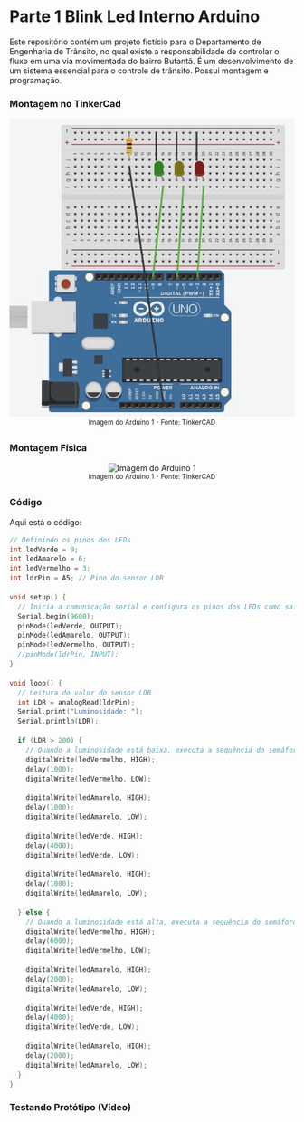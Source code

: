 # Parte 1 Blink Led Interno Arduino
Este repositório contém um projeto fictício para o Departamento de Engenharia de Trânsito, no qual existe a responsabilidade de controlar o fluxo em uma via movimentada do bairro Butantã. É um desenvolvimento de um sistema essencial para o controle de trânsito. Possui montagem e programação.

### Montagem no TinkerCad
<div align="center">
    <img src="assets/semaforoarduino1.jpg" alt="Imagem do Arduino 1" width="1000"/>
    <br>
    <sup>Imagem do Arduino 1 - Fonte: TinkerCAD</sup>
</div>

### Montagem Física
<div align="center">
    <img src="assets/123.png" alt="Imagem do Arduino 1" width="1000"/>
    <br>
    <sup>Imagem do Arduino 1 - Fonte: TinkerCAD</sup>
</div>

### Código
Aqui está o código:
``` C++
// Definindo os pinos dos LEDs
int ledVerde = 9;
int ledAmarelo = 6;
int ledVermelho = 3;
int ldrPin = A5; // Pino do sensor LDR

void setup() {
  // Inicia a comunicação serial e configura os pinos dos LEDs como saída
  Serial.begin(9600);
  pinMode(ledVerde, OUTPUT);
  pinMode(ledAmarelo, OUTPUT);
  pinMode(ledVermelho, OUTPUT);
  //pinMode(ldrPin, INPUT);
}

void loop() {
  // Leitura do valor do sensor LDR
  int LDR = analogRead(ldrPin);
  Serial.print("Luminosidade: ");
  Serial.println(LDR);

  if (LDR > 200) {
    // Quando a luminosidade está baixa, executa a sequência do semáforo
    digitalWrite(ledVermelho, HIGH);
    delay(1000);
    digitalWrite(ledVermelho, LOW);
  
    digitalWrite(ledAmarelo, HIGH);
    delay(1000);
    digitalWrite(ledAmarelo, LOW);

    digitalWrite(ledVerde, HIGH);
    delay(4000);
    digitalWrite(ledVerde, LOW);

    digitalWrite(ledAmarelo, HIGH);
    delay(1000);
    digitalWrite(ledAmarelo, LOW);

  } else {
    // Quando a luminosidade está alta, executa a sequência do semáforo
    digitalWrite(ledVermelho, HIGH);
    delay(6000);
    digitalWrite(ledVermelho, LOW);
  
    digitalWrite(ledAmarelo, HIGH);
    delay(2000);
    digitalWrite(ledAmarelo, LOW);
  
    digitalWrite(ledVerde, HIGH);
    delay(4000);
    digitalWrite(ledVerde, LOW);

    digitalWrite(ledAmarelo, HIGH);
    delay(2000);
    digitalWrite(ledAmarelo, LOW);
  }
}
```

### Testando Protótipo (Vídeo)




